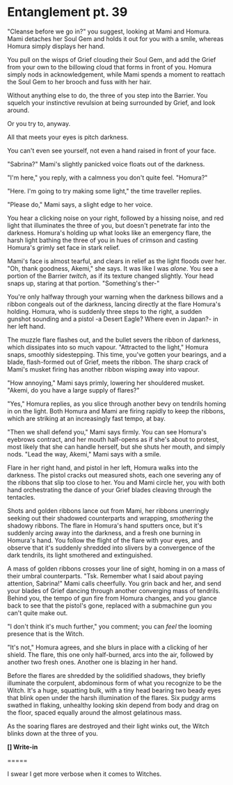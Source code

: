 # Entanglement pt. 39

"Cleanse before we go in?" you suggest, looking at Mami and Homura. Mami detaches her Soul Gem and holds it out for you with a smile, whereas Homura simply displays her hand.

You pull on the wisps of Grief clouding their Soul Gem, and add the Grief from your own to the billowing cloud that forms in front of you. Homura simply nods in acknowledgement, while Mami spends a moment to reattach the Soul Gem to her brooch and fuss with her hair.

Without anything else to do, the three of you step into the Barrier. You squelch your instinctive revulsion at being surrounded by Grief, and look around.

Or you try to, anyway.

All that meets your eyes is pitch darkness.

You can't even see yourself, not even a hand raised in front of your face.

"Sabrina?" Mami's slightly panicked voice floats out of the darkness.

"I'm here," you reply, with a calmness you don't quite feel. "Homura?"

"Here. I'm going to try making some light," the time traveller replies.

"Please do," Mami says, a slight edge to her voice.

You hear a clicking noise on your right, followed by a hissing noise, and red light that illuminates the three of you, but doesn't penetrate far into the darkness. Homura's holding up what looks like an emergency flare, the harsh light bathing the three of you in hues of crimson and casting Homura's grimly set face in stark relief.

Mami's face is almost tearful, and clears in relief as the light floods over her. "Oh, thank goodness, Akemi," she says.
It was like I was *alone*.
You see a portion of the Barrier *twitch*, as if its texture changed slightly. Your head snaps up, staring at that portion. "Something's ther-"

You're only halfway through your warning when the darkness billows and a ribbon congeals out of the darkness, lancing directly at the flare Homura's holding. Homura, who is suddenly three steps to the right, a sudden gunshot sounding and a pistol -a Desert Eagle? Where even in Japan?- in her left hand.

The muzzle flare flashes out, and the bullet severs the ribbon of darkness, which dissipates into so much vapour. "Attracted to the light," Homura snaps, smoothly sidestepping. This time, you've gotten your bearings, and a blade, flash-formed out of Grief, meets the ribbon. The sharp crack of Mami's musket firing has another ribbon wisping away into vapour.

"How annoying," Mami says primly, lowering her shouldered musket. "Akemi, do you have a large supply of flares?"

"Yes," Homura replies, as you slice through another bevy on tendrils homing in on the light. Both Homura and Mami are firing rapidly to keep the ribbons, which are striking at an increasingly fast tempo, at bay.

"Then we shall defend you," Mami says firmly. You can see Homura's eyebrows contract, and her mouth half-opens as if she's about to protest, most likely that she can handle herself, but she shuts her mouth, and simply nods. "Lead the way, Akemi," Mami says with a smile.

Flare in her right hand, and pistol in her left, Homura walks into the darkness. The pistol cracks out measured shots, each one severing any of the ribbons that slip too close to her. You and Mami circle her, you with both hand orchestrating the dance of your Grief blades cleaving through the tentacles.

Shots and golden ribbons lance out from Mami, her ribbons unerringly seeking out their shadowed counterparts and wrapping, *smothering* the shadowy ribbons. The flare in Homura's hand sputters once, but it's suddenly arcing away into the darkness, and a fresh one burning in Homura's hand. You follow the flight of the flare with your eyes, and observe that it's suddenly shredded into slivers by a convergence of the dark tendrils, its light smothered and extinguished.

A mass of golden ribbons crosses your line of sight, homing in on a mass of their umbral counterparts. "Tsk. Remember what I said about paying attention, Sabrina!" Mami calls cheerfully. You grin back and her, and send your blades of Grief dancing through another converging mass of tendrils. Behind you, the tempo of gun fire from Homura changes, and you glance back to see that the pistol's gone, replaced with a submachine gun you can't quite make out.

"I don't think it's much further," you comment; you can *feel* the looming presence that is the Witch.

"It's not," Homura agrees, and she blurs in place with a clicking of her shield. The flare, this one only half-burned, arcs into the air, followed by another two fresh ones. Another one is blazing in her hand.

Before the flares are shredded by the solidified shadows, they briefly illuminate the corpulent, abdominous form of what you recognize to be the Witch. It's a huge, squatting bulk, with a tiny head bearing two beady eyes that blink open under the harsh illumination of the flares. Six pudgy arms swathed in flaking, unhealthy looking skin depend from body and drag on the floor, spaced equally around the almost gelatinous mass.

As the soaring flares are destroyed and their light winks out, the Witch blinks down at the three of you.

**\[] Write-in**

\=====​

I swear I get more verbose when it comes to Witches.
